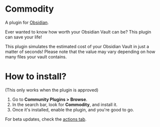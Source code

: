 # Commodity

A plugin for [Obsidian](https://obsidian.md).

Ever wanted to know how worth your Obsidian Vault can be? This plugin can save your life!

This plugin simulates the estimated cost of your Obsidian Vault in just a matter of seconds! Please note that the value may vary depending on how many files your vault contains.

# How to install?
(This only works when the plugin is approved)
1. Go to **Community Plugins > Browse**.
2. In the search bar, look for **Commodity**, and install it.
3. Once it's installed, enable the plugin, and you're good to go.

For beta updates, check the [actions tab](https://github.com/LouieNotHere/commodity/actions).
